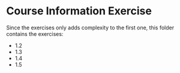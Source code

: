 # Course Information Exercise

Since the exercises only adds complexity to the first one, this folder contains the exercises:

- 1.2
- 1.3
- 1.4
- 1.5